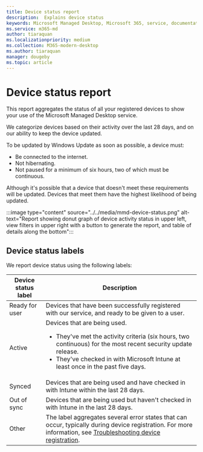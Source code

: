 ```yaml
---
title: Device status report
description:  Explains device status
keywords: Microsoft Managed Desktop, Microsoft 365, service, documentation
ms.service: m365-md
author: tiaraquan
ms.localizationpriority: medium
ms.collection: M365-modern-desktop
ms.author: tiaraquan
manager: dougeby
ms.topic: article
---
```


# Device status report

This report aggregates the status of all your registered devices to show your use of the Microsoft Managed Desktop service.

We categorize devices based on their activity over the last 28 days, and on our ability to keep the device updated.

To be updated by Windows Update as soon as possible, a device must:

- Be connected to the internet.
- Not hibernating.
- Not paused for a minimum of six hours, two of which must be continuous.

Although it's possible that a device that doesn't meet these requirements will be updated. Devices that meet them have the highest likelihood of being updated.

:::image type="content" source="../../media/mmd-device-status.png" alt-text="Report showing donut graph of device activity status in upper left, view filters in upper right with a button to generate the report, and table of details along the bottom":::

## Device status labels

We report device status using the following labels:

| Device status label | Description |
| ------ | ------ |
| Ready for user | Devices that have been successfully registered with our service, and ready to be given to a user.|
| Active | Devices that are being used. <ul><li>They've met the activity criteria (six hours, two continuous) for the most recent security update release.</li> <li>They've checked in with Microsoft Intune at least once in the past five days.</li></ul> |
| Synced | Devices that are being used and have checked in with Intune within the last 28 days.
| Out of sync | Devices that are being used but haven't checked in with Intune in the last 28 days. |
| Other | The label aggregates several error states that can occur, typically during device registration. For more information, see [Troubleshooting device registration](../get-started/manual-registration.md#troubleshooting-device-registration). |
